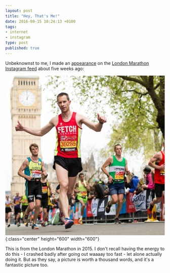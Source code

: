 ```yaml
---
layout: post
title: "Hey, That's Me!"
date: 2016-09-15 10:24:13 +0100
tags:
- internet
- instagram
type: post
published: true
---
```


Unbeknownst to me, I made an [appearance](https://www.instagram.com/p/BI2nr7mD8-_/) on the [London Marathon Instagram feed](https://www.instagram.com/londonmarathon/) about five weeks ago:

![Me at the London Marathon in 2015](/assets/london-marathon-2015.jpg){:class="center" height="600" width="600"}

This is from the London Marathon in 2015. I don't recall having the energy to do this - I crashed badly after going out waaaay too fast - let alone actually doing it. But as they say, a picture is worth a thousand words, and it's a fantastic picture too.
